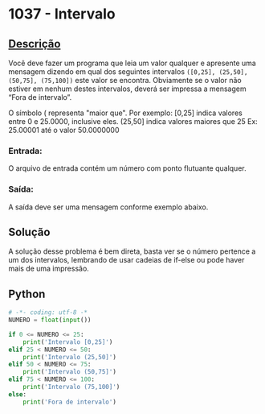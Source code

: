 # 1037 - Intervalo

## [Descrição](https://www.beecrowd.com.br/judge/pt/problems/view/1037)

Você deve fazer um programa que leia um valor qualquer e apresente uma mensagem dizendo em qual dos seguintes intervalos `([0,25], (25,50], (50,75], (75,100])` este valor se encontra. Obviamente se o valor não estiver em nenhum destes intervalos, deverá ser impressa a mensagem “Fora de intervalo”.

O símbolo ( representa "maior que". Por exemplo:
[0,25]  indica valores entre 0 e 25.0000, inclusive eles.
(25,50] indica valores maiores que 25 Ex: 25.00001 até o valor 50.0000000

### Entrada:
O arquivo de entrada contém um número com ponto flutuante qualquer.

### Saída:
A saída deve ser uma mensagem conforme exemplo abaixo.

## Solução

A solução desse problema é bem direta, basta ver se o número pertence a um dos intervalos, lembrando de usar cadeias de if-else ou pode haver mais de uma impressão.

## Python

```Python
# -*- coding: utf-8 -*
NUMERO = float(input())

if 0 <= NUMERO <= 25:
    print('Intervalo [0,25]')
elif 25 < NUMERO <= 50:
    print('Intervalo (25,50]')
elif 50 < NUMERO <= 75:
    print('Intervalo (50,75]')
elif 75 < NUMERO <= 100:
    print('Intervalo (75,100]')
else:
    print('Fora de intervalo')
```
